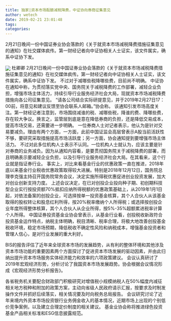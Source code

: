 ```yaml
---
title: 独家|资本市场酝酿减税降费，中证协向券商征集意见
author: wetech
date: 2019-02-21 23:01:48
tags: 
categories: 
---
```

2月21日晚间一份中国证券业协会落款的《关于就资本市场减税降费措施征集意见的通知》在社交媒体疯传。第一财经记者向中证协相关人士证实，该文件属实，确系中证协下发。
<!-- more -->
<img align="center" border="0" src="https://imgcdn.yicai.com/uppics/images/2019/02/646e8eadeea2d4cecd4eff6627950729.jpg" />
杜卿卿
2月21日晚间一份中国证券业协会落款的《关于就资本市场减税降费措施征集意见的通知》在社交媒体疯传。第一财经记者向中证协相关人士证实，该文件属实，确系中证协下发。
不过对于减哪些税降哪些费，目前尚不明确。
中证协在通知中称，为贯彻落实党中央、国务院关于减税降费的工作部署，减轻企业负担，增强市场主体活力，持续引导行业服务经济社会大局，现就资本市场减税降费措施向各公司征集意见。
“请各公司结合实际研提意见，并于2019年2月27日17：00前，将意见和建议反馈至协会联系人邮箱。”协会称。
该通知引发市场高度关注。第一财经记者注意到，市场围绕减谁的税、减哪些税，降谁的费、降哪些费，存在较大争议。换言之，监管层到底是意在降低券商的负担，还是降低交易成本，提高市场交易，还需要进一步明确。
一位券商人士对记者表示，他认为是针对交易要减负。理由有两个方面，一方面，此前中国证监会高层曾表示A股当前活跃性不够，要研究采取措施提高市场活跃度；另一方面，协会通知提到要增强市场主体活力。
不过对此多位机构人士表示不认同。一位机构人士就认为，应该主要是针对券商的业务减负。因为从通知内容看，是要贯彻国务院关于减税降费的部署，而且明确表示要减轻企业负担，以及引导行业服务经济社会大局。在其看来，这个行业就是指证券行业。
事实上，对比来看基金行业的优惠政策一直在推进，2018年底以来基金行业税收优惠政策取得较大进展。特别是2018年12月12日，国务院总理李克强主持召开国务院常务会议，决定实施所得税优惠促进创业投资发展，加大对创业创新支持力度。
上述会议决定，在已对创投企业投向种子期、初创期科技型企业实行按投资额70%抵扣应纳所得税额的优惠政策基础上，从2019年1月1日起，对依法备案的创投企业，可选择按单一投资基金核算，其个人合伙人从该基金取得的股权转让和股息红利所得，按20%税率缴纳个人所得税；或选择按创投企业年度所得整体核算，其个人合伙人从企业所得，按5%-35%超额累进税率计算个人所得。
中国证券投资基金业协会曾表示，从基金行业看，创投税收新政符合投资基金运作特点，纳税主体明确，税目清晰、税率合理，将极大地改善创投基金税收环境，稳定市场预期，降低税收不确定性风险和纳税成本，增强基金投资者和管理人信心，是对行业发展的重大利好。
 
 
BIS的报告评估了近年来全球资本市场的发展趋势，从有利的整体环境和其他涉及资本市场功能的重要因素两个方面探讨了促进资本市场发展的驱动因素，并由此归纳出提升资本市场服务实体经济能力和效率的六项政策建议。
会议认真研讨了2019年宏观经济形势，分析讨论了我国资本市场发展趋势。协会根据会议情况形成《宏观经济形势分析报告》。
各省税务机关要配合财政部门积极研究对增值税小规模纳税人在50%幅度内减征相关地方税种和附加的政策方案，主动向省级人民政府请示汇报，按要求及时制发操作文件并抓好后续落实，相关情况要及时向税务总局报告。
会议研究讨论了近年来境内外资本市场投资银行业务佣金收入的基本情况，近期市场上出现的个别低价竞争案例，以及建立合理定价制度的相关建议。
基金业协会称将推进绿色投资基金产品相关标准和ESG信息披露规范。
